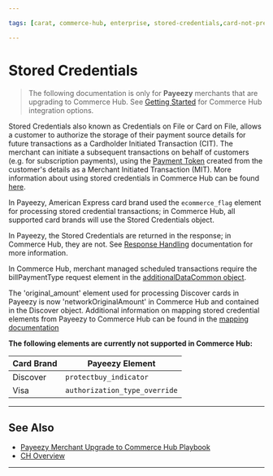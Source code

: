 ```yaml
---

tags: [carat, commerce-hub, enterprise, stored-credentials,card-not-present, payeezy]

---
```


# Stored Credentials

<!-- theme: danger -->
>  The following documentation is only for **Payeezy** merchants that are upgrading to Commerce Hub. See [Getting Started](?path=docs/Getting-Started/Getting-Started-General.md) for Commerce Hub integration options.

Stored Credentials also known as Credentials on File or Card on File, allows a customer to authorize the storage of their payment source details for future transactions as a Cardholder Initiated Transaction (CIT).  The merchant can initiate a subsequent transactions on behalf of customers (e.g. for subscription payments), using the [Payment Token](?path=docs/Resources/API-Documents/Payments_VAS/Payment-Token.md) created from the customer's details as a Merchant Initiated Transaction (MIT).  More information about using stored credentials in Commerce Hub can be found [here](?path=docs/Resources/Guides/Stored-Credentials.md).

In Payeezy, American Express card brand used the `ecommerce_flag` element for processing stored credential transactions; in Commerce Hub, all supported card brands will use the Stored Credentials object.

In Payeezy, the Stored Credentials are returned in the response; in Commerce Hub, they are not.  See [Response Handling](?path=docs/Resources/Guides/Response-Codes/Response-Handling.md) documentation for more information.

In Commerce Hub, merchant managed scheduled transactions require the billPaymentType request element in the [additionalDataCommon object](?path=docs/Resources/Master-Data/Additional-Data.md).

The 'original_amount' element used for processing Discover cards in Payeezy is now 'networkOriginalAmount' in Commerce Hub and contained in the Discover object. Additional information on mapping stored credential elements from Payeezy to Commerce Hub can be found in the [mapping documentation](?path=docs/Resources/Guides/Payeezy/Payeezy-UpgradetoCH-.md)

**The following elements are currently not supported in Commerce Hub:**

|Card Brand| Payeezy Element|
|----------|---------------|
|Discover| `protectbuy_indicator`|
|Visa|`authorization_type_override`|

---

## See Also

- [Payeezy Merchant Upgrade to Commerce Hub Playbook](?path=docs/Resources/Guides/Payeezy/Payeezy-UpgradetoCH-ExtendedLanding.md)
- [CH Overview](?path=docs/Getting-Started/Getting-Started-General.md)

---
